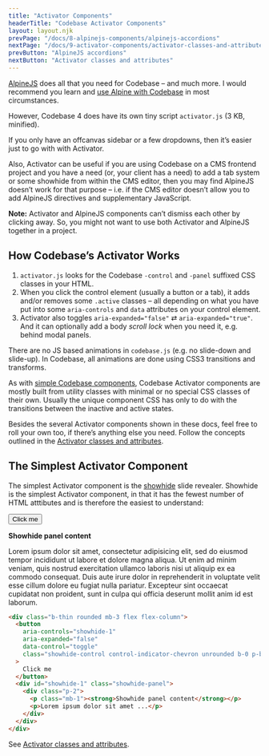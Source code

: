 ```yaml
---
title: "Activator Components"
headerTitle: "Codebase Activator Components"
layout: layout.njk
prevPage: "/docs/8-alpinejs-components/alpinejs-accordions"
nextPage: "/docs/9-activator-components/activator-classes-and-attributes"
prevButton: "AlpineJS accordions"
nextButton: "Activator classes and attributes"
---
```


<p class="t-lg t-thin">
  <a href="https://github.com/alpinejs/alpine" target="_blank">AlpineJS</a> does all that you need for Codebase – and much more. I would recommend you learn and <a href="/docs/6-alpinejs-components/alpinejs-components-intro">use Alpine with Codebase</a> in most circumstances.
</p>

However, Codebase 4 does have its own tiny script `activator.js` (3 KB, minified).

If you only have an offcanvas sidebar or a few dropdowns, then it’s easier just to go with with Activator.

Also, Activator can be useful if you are using Codebase on a CMS frontend project and you have a need (or, your client has a need) to add a tab system or some showhide from within the CMS editor, then you may find AlpineJS doesn’t work for that purpose – i.e. if the CMS editor doesn’t allow you to add AlpineJS directives and supplementary JavaScript.

**Note:** Activator and AlpineJS components can’t dismiss each other by clicking away. So, you might not want to use both Activator and AlpineJS together in a project.

## How Codebase’s Activator Works

1. `activator.js` looks for the Codebase `-control` and `-panel` suffixed CSS classes in your HTML.
2.  When you click the control element (usually a button or a tab), it adds and/or removes some `.active` classes – all depending on what you have put into some `aria-controls` and `data` attributes on your control element.
3. Activator also toggles `aria-expanded="false"` ⇄ `aria-expanded="true"`. And it can optionally add a body _scroll lock_ when you need it, e.g. behind modal panels.

There are no JS based animations in `codebase.js` (e.g. no slide-down and slide-up). In Codebase, all animations are done using CSS3 transitions and transforms.

<p class="bl-heavy b-color-secondary p-2 bg-color-secondary-alt">As with <a href="/docs/7-simple-components/about-simple-components">simple Codebase components</a>, Codebase Activator components are mostly built from utility classes with minimal or no special CSS classes of their own. Usually the unique component CSS has only to do with the transitions between the inactive and active states.</p>

Besides the several Activator components shown in these docs, feel free to roll your own too, if there’s anything else you need. Follow the concepts outlined in the [Activator classes and attributes](/docs/9-activator-components/activator-classes-and-attributes).

## The Simplest Activator Component

The simplest Activator component is the [showhide](/docs/9-activator-components/activator-showhides) slide revealer. Showhide is the simplest Activator component, in that it has the fewest number of HTML atttibutes and is therefore the easiest to understand:

<div class="b-thin rounded mb-3 flex flex-column">
  <button
    aria-controls="showhide-1"
    aria-expanded="false"
    data-control="toggle"
    class="showhide-control control-indicator-chevron unrounded b-0 p-block flex flex-space-between"
  >
    Click me
  </button>
  <div id="showhide-1" class="showhide-panel">
    <div class="p-2">
      <p class="mb-1"><strong>Showhide panel content</strong></p>
      <p>Lorem ipsum dolor sit amet, consectetur adipisicing elit, sed do eiusmod tempor incididunt ut labore et dolore magna aliqua. Ut enim ad minim veniam, quis nostrud exercitation ullamco laboris nisi ut aliquip ex ea commodo consequat. Duis aute irure dolor in reprehenderit in voluptate velit esse cillum dolore eu fugiat nulla pariatur. Excepteur sint occaecat cupidatat non proident, sunt in culpa qui officia deserunt mollit anim id est laborum.</p>
    </div>
  </div>
</div>

```html
<div class="b-thin rounded mb-3 flex flex-column">
  <button
    aria-controls="showhide-1"
    aria-expanded="false"
    data-control="toggle"
    class="showhide-control control-indicator-chevron unrounded b-0 p-block flex flex-space-between"
  >
    Click me
  </button>
  <div id="showhide-1" class="showhide-panel">
    <div class="p-2">
      <p class="mb-1"><strong>Showhide panel content</strong></p>
      <p>Lorem ipsum dolor sit amet ...</p>
    </div>
  </div>
</div>
```

See [Activator classes and attributes](/docs/9-activator-components/activator-classes-and-attributes).